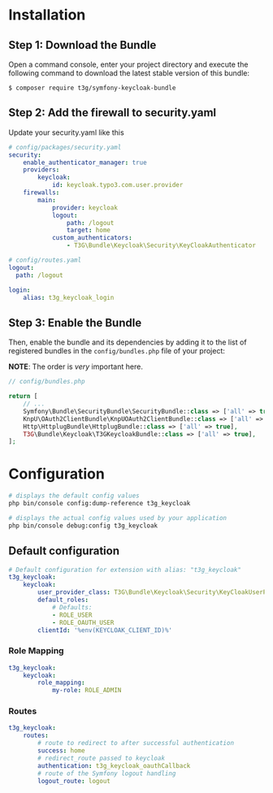 # Installation

## Step 1: Download the Bundle

Open a command console, enter your project directory and execute the
following command to download the latest stable version of this bundle:

```console
$ composer require t3g/symfony-keycloak-bundle
```

## Step 2: Add the firewall to security.yaml

Update your security.yaml like this

```yaml
# config/packages/security.yaml
security:
    enable_authenticator_manager: true
    providers:
        keycloak:
            id: keycloak.typo3.com.user.provider
    firewalls:
        main:
            provider: keycloak
            logout:
                path: /logout
                target: home
            custom_authenticators:
                - T3G\Bundle\Keycloak\Security\KeyCloakAuthenticator
```

```yaml
# config/routes.yaml
logout:
  path: /logout

login:
    alias: t3g_keycloak_login
```

## Step 3: Enable the Bundle

Then, enable the bundle and its dependencies by adding it to the list of registered bundles
in the `config/bundles.php` file of your project:

**NOTE**: The order is *very* important here.

```php
// config/bundles.php

return [
    // ...
    Symfony\Bundle\SecurityBundle\SecurityBundle::class => ['all' => true],
    KnpU\OAuth2ClientBundle\KnpUOAuth2ClientBundle::class => ['all' => true],
    Http\HttplugBundle\HttplugBundle::class => ['all' => true],
    T3G\Bundle\Keycloak\T3GKeycloakBundle::class => ['all' => true],
];
```

# Configuration

```bash
# displays the default config values
php bin/console config:dump-reference t3g_keycloak

# displays the actual config values used by your application
php bin/console debug:config t3g_keycloak 
```

## Default configuration

```yaml
# Default configuration for extension with alias: "t3g_keycloak"
t3g_keycloak:
    keycloak:
        user_provider_class: T3G\Bundle\Keycloak\Security\KeyCloakUserProvider
        default_roles:
            # Defaults:
            - ROLE_USER
            - ROLE_OAUTH_USER
        clientId: '%env(KEYCLOAK_CLIENT_ID)%'
```

### Role Mapping

```yaml
t3g_keycloak:
    keycloak:
        role_mapping:
            my-role: ROLE_ADMIN
```

### Routes
```yaml
t3g_keycloak:
    routes:
        # route to redirect to after successful authentication
        success: home
        # redirect_route passed to keycloak
        authentication: t3g_keycloak_oauthCallback
        # route of the Symfony logout handling
        logout_route: logout
```
